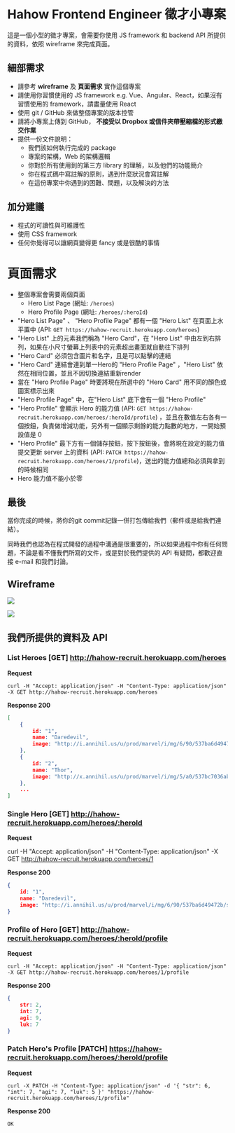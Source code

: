 # Hahow Frontend Engineer 徵才小專案

這是一個小型的徵才專案，會需要你使用 JS framework 和 backend API 所提供的資料，依照 wireframe 來完成頁面。


## 細部需求

- 請參考 **wireframe** 及 **頁面需求** 實作這個專案
- 請使用你習慣使用的 JS framework e.g. Vue、Angular、React，如果沒有習慣使用的 framework，請盡量使用 React
- 使用 git / GitHub 來做整個專案的版本控管
- 請將小專案上傳到 GitHub， **不接受以 Dropbox 或信件夾帶壓縮檔的形式繳交作業**
- 提供一份文件說明：
    - 我們該如何執行完成的 package
    - 專案的架構，Web 的架構邏輯
    - 你對於所有使用到的第三方 library 的理解，以及他們的功能簡介
    - 你在程式碼中寫註解的原則，遇到什麼狀況會寫註解
    - 在這份專案中你遇到的困難、問題，以及解決的方法

## 加分建議

- 程式的可讀性與可維護性
- 使用 CSS framework
- 任何你覺得可以讓網頁變得更 fancy 或是很酷的事情

# 頁面需求

- 整個專案會需要兩個頁面
    - Hero List Page (網址: `/heroes`)
    - Hero Profile Page (網址: `/heroes/:heroId`)
- "Hero List Page" 、 "Hero Profile Page" 都有一個 "Hero List" 在頁面上水平置中 (API: `GET https://hahow-recruit.herokuapp.com/heroes`)
- "Hero List" 上的元素我們稱為 "Hero Card"，在 "Hero List" 中由左到右排列，如果在小尺寸螢幕上列表中的元素超出畫面就自動往下排列
- "Hero Card" 必須包含圖片和名字，且是可以點擊的連結
- "Hero Card" 連結會連到單一Hero的 "Hero Profile Page" ，"Hero List" 依然在相同位置，並且不因切換連結重新render
- 當在 "Hero Profile Page" 時要將現在所選中的 "Hero Card" 用不同的顏色或圖案標示出來
- "Hero Profile Page" 中，在"Hero List" 底下會有一個 "Hero Profile"
- "Hero Profile" 會顯示 Hero 的能力值 (API: `GET https://hahow-recruit.herokuapp.com/heroes/:heroId/profile`) ，並且在數值左右各有一個按鈕，負責做增減功能，另外有一個顯示剩餘的能力點數的地方，一開始預設值是 0
- "Hero Profile" 最下方有一個儲存按鈕，按下按鈕後，會將現在設定的能力值提交更新 server 上的資料 (API: `PATCH https://hahow-recruit.herokuapp.com/heroes/1/profile`)，送出的能力值總和必須與拿到的時候相同
- Hero 能力值不能小於零

## 最後

當你完成的時候，將你的git commit記錄一併打包傳給我們（郵件或是給我們連結）。

同時我們也認為在程式開發的過程中溝通是很重要的，所以如果過程中你有任何問題，不論是看不懂我們所寫的文件，或是對於我們提供的 API 有疑問，都歡迎直接 e-mail 和我們討論。

## Wireframe

![](assets/hero-list-page.png)

![](assets/hero-profile-page.png)


## 我們所提供的資料及 API

### List Heroes [GET] http://hahow-recruit.herokuapp.com/heroes

**Request**

```
curl -H "Accept: application/json" -H "Content-Type: application/json" -X GET http://hahow-recruit.herokuapp.com/heroes
```

**Response 200**

```json
[
    {
        id: "1",
        name: "Daredevil",
        image: "http://i.annihil.us/u/prod/marvel/i/mg/6/90/537ba6d49472b/standard_xlarge.jpg"
    },
    {
        id: "2",
        name: "Thor",
        image: "http://x.annihil.us/u/prod/marvel/i/mg/5/a0/537bc7036ab02/standard_xlarge.jpg"
    },
    ...
]
```

### Single Hero [GET] http://hahow-recruit.herokuapp.com/heroes/:heroId

**Request**

curl -H "Accept: application/json" -H "Content-Type: application/json" -X GET http://hahow-recruit.herokuapp.com/heroes/1

**Response 200**

```json
{
    id: "1",
    name: "Daredevil",
    image: "http://i.annihil.us/u/prod/marvel/i/mg/6/90/537ba6d49472b/standard_xlarge.jpg"
}
```

### Profile of Hero [GET] http://hahow-recruit.herokuapp.com/heroes/:heroId/profile

**Request**

```
curl -H "Accept: application/json" -H "Content-Type: application/json" -X GET http://hahow-recruit.herokuapp.com/heroes/1/profile
```

**Response 200**

```json
{
    str: 2,
    int: 7,
    agi: 9,
    luk: 7
}
```

### Patch Hero's Profile [PATCH] https://hahow-recruit.herokuapp.com/heroes/:heroId/profile

**Request**

```
curl -X PATCH -H "Content-Type: application/json" -d '{ "str": 6, "int": 7, "agi": 7, "luk": 5 }' "https://hahow-recruit.herokuapp.com/heroes/1/profile"
```

**Response 200**

```plain
OK
```
